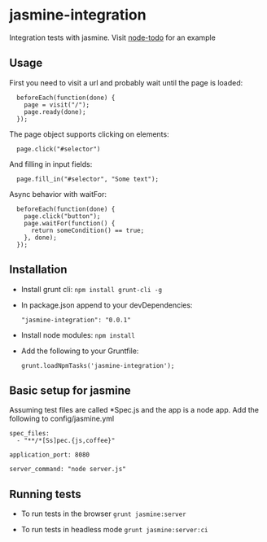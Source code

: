 jasmine-integration
===================

Integration tests with jasmine. Visit [node-todo](https://github.com/jordinl/node-todo) for an example


## Usage

First you need to visit a url and probably wait until the page is loaded:

````
  beforeEach(function(done) {
    page = visit("/");
    page.ready(done);
  });
````

The page object supports clicking on elements:

````
  page.click("#selector")
````

And filling in input fields:

````
  page.fill_in("#selector", "Some text");
````

Async behavior with waitFor:

````
  beforeEach(function(done) {
	page.click("button");
	page.waitFor(function() {
	  return someCondition() == true;
    }, done);
  });
````

## Installation

- Install grunt cli: `npm install grunt-cli -g`

- In package.json append to your devDependencies:

	````
	"jasmine-integration": "0.0.1"
	````
- Install node modules: `npm install`
 
- Add the following to your Gruntfile:

	````
	grunt.loadNpmTasks('jasmine-integration');
	````

## Basic setup for jasmine

Assuming test files are called *Spec.js and the app is a node app. Add the following to config/jasmine.yml

````
spec_files:
  - "**/*[Ss]pec.{js,coffee}"

application_port: 8080

server_command: "node server.js"
````

## Running tests

- To run tests in the browser `grunt jasmine:server`

- To run tests in headless mode `grunt jasmine:server:ci`